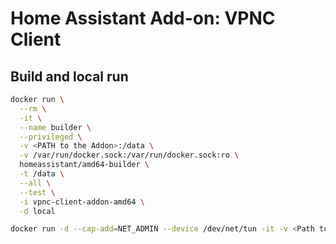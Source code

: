 # Home Assistant Add-on: VPNC Client

## Build and local run

```sh
docker run \
  --rm \
  -it \
  --name builder \
  --privileged \
  -v <PATH to the Addon>:/data \
  -v /var/run/docker.sock:/var/run/docker.sock:ro \
  homeassistant/amd64-builder \
  -t /data \
  --all \
  --test \
  -i vpnc-client-addon-amd64 \
  -d local
```

```sh
docker run -d --cap-add=NET_ADMIN --device /dev/net/tun -it -v <Path to plugin soure directory>:/data local/vpnc-client-addon-amd64:latest
```
